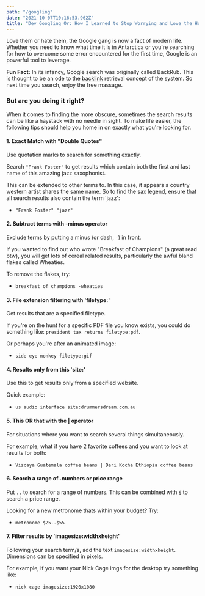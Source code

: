 ```yaml
---
path: "/googling"
date: "2021-10-07T10:16:53.962Z"
title: "Dev Googling Or: How I Learned to Stop Worrying and Love the Hunt"
---
```


Love them or hate them, the Google gang is now a fact of modern life. Whether you need to know what time it is in Antarctica or you're searching for how to overcome some error encountered for the first time, Google is an powerful tool to leverage.

<div class="note">
  <strong>Fun Fact:</strong> In its infancy, Google search was originally called BackRub. This is thought to be an ode to the <a href="https://en.wikipedia.org/wiki/Backlink">backlink</a> retrieval concept of the system. So next time you search, enjoy the free massage.
</div>

### But are you doing it right?

When it comes to finding the more obscure, sometimes the search results can be like a haystack with no needle in sight. To make life easier, the following tips should help you home in on exactly what you're looking for.

#### 1. Exact Match with "Double Quotes"
Use quotation marks to search for something exactly.

Search `"Frank Foster"` to get results which contain both the first and last name of this amazing jazz saxophonist.

This can be extended to other terms to. In this case, it appears a country western artist shares the same name. So to find the sax legend, ensure that all search results also contain the term 'jazz':

- ```"Frank Foster" "jazz"```

#### 2. Subtract terms with -minus operator
Exclude terms by putting a minus (or dash, `-`) in front.

If you wanted to find out who wrote "Breakfast of Champions" (a great read btw), you will get lots of cereal related results, particularly the awful bland flakes called Wheaties.

To remove the flakes, try:

- ```breakfast of champions -wheaties```

#### 3. File extension filtering with 'filetype:'
Get results that are a specified filetype.

If you're on the hunt for a specific PDF file you know exists, you could do something like: `president tax returns filetype:pdf`.

Or perhaps you're after an animated image:

- ```side eye monkey filetype:gif```

#### 4. Results only from this 'site:'
Use this to get results only from a specified website.

Quick example:

- ```us audio interface site:drummersdream.com.au```

#### 5. This OR that with the | operator
For situations where you want to search several things simultaneously.

For example, what if you have 2 favorite coffees and you want to look at results for both:

- ```Vizcaya Guatemala coffee beans | Deri Kocha Ethiopia coffee beans```

#### 6. Search a range of..numbers or price range
Put `..` to search for a range of numbers. This can be combined with `$` to search a price range.

Looking for a new metronome thats within your budget? Try:

- ```metronome $25..$55```

#### 7. Filter results by 'imagesize:widthxheight'
Following your search term/s, add the text `imagesize:widthxheight`. Dimensions can be specified in pixels.

For example, if you want your Nick Cage imgs for the desktop try something like:

- ```nick cage imagesize:1920x1080```